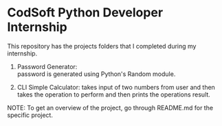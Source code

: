 # CodSoft Python Developer Internship

This repository has the projects folders that I completed during my internship.

1.  Password Generator: 
    password is generated using Python's Random module.

2. CLI Simple Calculator: takes input of two numbers from user and then takes the operation to perform and then prints the operations result.


NOTE: To get an overview of the project, go through README.md for the specific project.